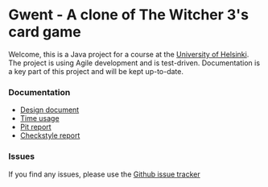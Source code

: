 # Gwent - A clone of The Witcher 3's card game #

Welcome, this is a Java project for a course at the [University of Helsinki][1].
The project is using Agile development and is test-driven. Documentation is a key
part of this project and will be kept up-to-date.

### Documentation ###
- [Design document][2]
- [Time usage][3]
- [Pit report][4]
- [Checkstyle report][5]

### Issues ###
If you find any issues, please use the [Github issue tracker][6]

<!-- Links -->
[1]: https://www.cs.helsinki.fi/home/
[2]: documentation/aiheenKuvausJaRakenne.md
[3]: documentation/tuntikirjanpito.md
[4]: https://htmlpreview.github.io/?https://github.com/doc97/Gwent/blob/master/documentation/pit-reports/201611252359/index.html
[5]: https://htmlpreview.github.io/?https://github.com/doc97/Gwent/blob/master/documentation/checkstyle-reports/201625110000/site/checkstyle.html 
[6]: https://github.com/doc97/Gwent/issues?state=open
